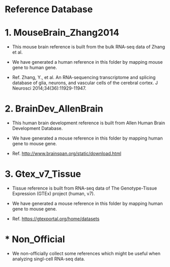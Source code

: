 # Reference Database

# 1. MouseBrain_Zhang2014
* This mouse brain reference is built from the bulk RNA-seq data of Zhang et al.

* We have generated a human reference in this folder by mapping mouse gene to human gene.

* Ref. Zhang, Y., et al. An RNA-sequencing transcriptome and splicing database of glia, neurons, and vascular cells of the cerebral cortex. J Neurosci 2014;34(36):11929-11947.


# 2. BrainDev_AllenBrain
* This human brain development reference is built from Allen Human Brain Development Database.

* We have generated a mouse reference in this folder by mapping human gene to mouse gene.

* Ref. http://www.brainspan.org/static/download.html

# 3. Gtex_v7_Tissue
* Tissue reference is built from RNA-seq data of The Genotype-Tissue Expression (GTEx) project (human, v7).

* We have generated a mouse reference in this folder by mapping human gene to mouse gene.

* Ref. https://gtexportal.org/home/datasets

# * Non_Official
* We non-officially collect some references which might be useful when analyzing singl-cell RNA-seq data.

